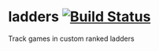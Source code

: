 # ladders [![Build Status](https://travis-ci.org/lrem/ladders.svg?branch=master)](https://travis-ci.org/lrem/ladders)
Track games in custom ranked ladders
